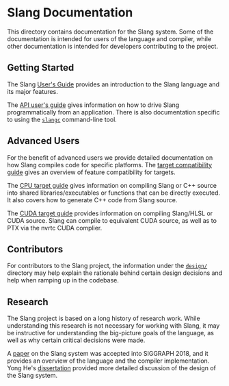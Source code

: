 Slang Documentation
===================

This directory contains documentation for the Slang system.
Some of the documentation is intended for users of the language and compiler, while other documentation is intended for developers contributing to the project.

Getting Started
---------------

The Slang [User's Guide](https://shader-slang.github.io/slang/user-guide/) provides an introduction to the Slang language and its major features.

The [API user's guide](api-users-guide.md) gives information on how to drive Slang programmatically from an application.
There is also documentation specific to using the [`slangc`](command-line-slangc.md) command-line tool.

Advanced Users
--------------

For the benefit of advanced users we provide detailed documentation on how Slang compiles code for specific platforms.
The [target compatibility guide](target-compatibility.md) gives an overview of feature compatibility for targets. 

The [CPU target guide](cpu-target.md) gives information on compiling Slang or C++ source into shared libraries/executables or functions that can be directly executed. It also covers how to generate C++ code from Slang source.  

The [CUDA target guide](cuda-target.md) provides information on compiling Slang/HLSL or CUDA source. Slang can compile to equivalent CUDA source, as well as to PTX via the nvrtc CUDA complier.

Contributors
------------

For contributors to the Slang project, the information under the [`design/`](design/) directory may help explain the rationale behind certain design decisions and help when ramping up in the codebase.

Research
--------

The Slang project is based on a long history of research work. While understanding this research is not necessary for working with Slang, it may be instructive for understanding the big-picture goals of the language, as well as why certain critical decisions were made.

A [paper](http://graphics.cs.cmu.edu/projects/slang/) on the Slang system was accepted into SIGGRAPH 2018, and it provides an overview of the language and the compiler implementation.
Yong He's [dissertation](http://graphics.cs.cmu.edu/projects/renderergenerator/yong_he_thesis.pdf) provided more detailed discussion of the design of the Slang system.
